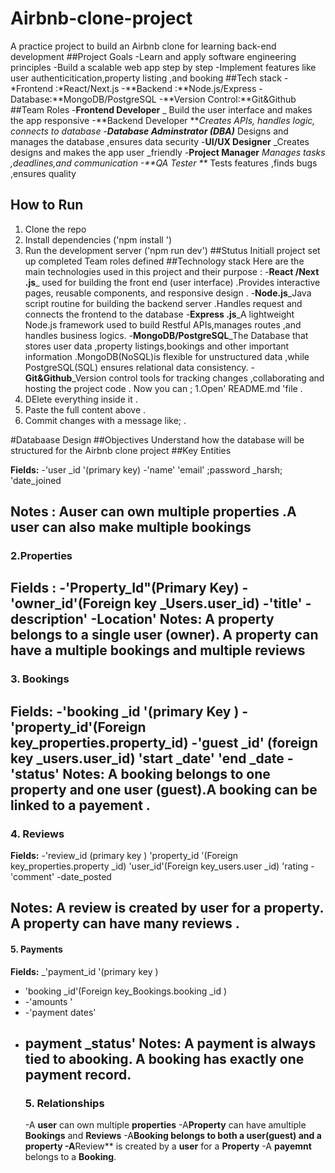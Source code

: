 # Airbnb-clone-project
A practice project to build an Airbnb clone for learning back-end development 
##Project Goals 
-Learn and apply software engineering principles 
-Build a scalable web app step by step 
-Implement features like user authenticitication,property listing ,and booking 
##Tech stack 
-*Frontend :*React/Next.js
-**Backend :**Node.js/Express
-Database:**MongoDB/PostgreSQL
-**Version Control:**Git&Github 
##Team Roles
-**Frontend Developer** _ Build the user interface and makes the app responsive 
-**Backend Developer **_Creates APIs, handles logic, connects to database 
-**Database Adminstrator (DBA)**_ Designs and manages the database ,ensures data security 
-**UI/UX Designer** _Creates designs and makes the app user _friendly 
-**Project Manager** _Manages tasks ,deadlines,and communication
-**QA Tester **_ Tests features ,finds bugs ,ensures quality 
## How to Run 
1. Clone the repo
2. Install dependencies ('npm install ')
3. Run the development server ('npm run dev')
   ##Stutus
   Initiall project set up completed
   Team roles defined 
   ##Technology stack
   Here are the main technologies used in this project and their purpose :
   -**React /Next .js**_ used for building the front end (user interface) .Provides interactive pages, reusable components, and responsive design .
   -**Node.js**_Java script routine for building the backend server .Handles request and connects the frontend to the database
   -**Express .js**_A lightweight Node.js framework used to build Restful APIs,manages routes ,and handles business logics.
   -**MongoDB/PostgreSQL**_The Database that stores user data ,property listings,bookings and other important information .MongoDB(NoSQL)is flexible for unstructured data ,while PostgreSQL(SQL) ensures relational data consistency.
   -**Git&Github**_Version control tools for tracking changes ,collaborating and hosting the project code .
Now you can ;
1.Open' README.md 'file .
2. DElete everything inside it .
3. Paste the full content above .
4. Commit changes with a message like; .

#Databaase Design
##Objectives
Understand how the database will be structured for the Airbnb clone project 
##Key Entities 

**Fields:**
-'user _id '(primary key) 
-'name'
'email'
;password _harsh;
'date_joined 

**Notes :**
Auser can own multiple properties .A user can also make multiple bookings 
----
### 2.Properties 
**Fields :**
-'Property_Id"(Primary Key)
-'owner_id'(Foreign key _Users.user_id)
-'title'
-description'
-Location'
**Notes:**
A property belongs to a single user (owner). A property can have a multiple bookings and multiple reviews
----

### 3. Bookings 
**Fields:** 
-'booking _id '(primary Key )
-'property_id'(Foreign key_properties.property_id) 
-'guest _id' (foreign key _users.user_id) 
'start _date'
'end _date 
-'status' 
**Notes:**
A booking belongs to one property and one user (guest).A booking can be linked to a payement .
----
### 4. Reviews 
**Fields:**
-'review_id (primary key ) 
'property_id '(Foreign key_properties.property _id) 
'user_id'(Foreign key_users.user _id) 
'rating
-'comment'
-date_posted

**Notes:**
A review is created by user for a property. A property can have many reviews .
-----
#### 5. Payments 
**Fields:**
_'payment_id '(primary key ) 
- 'booking _id'(Foreign key_Bookings.booking _id )
- -'amounts '
- -'payment dates'
- payment _status'
  **Notes:**
  A payment is always tied to abooking. A booking has exactly one payment record.
  -----
  ### 5. Relationships
  -A **user** can own multiple **properties**
  -A**Property** can have amultiple **Bookings** and **Reviews**
  -A**Booking **belongs to both  a **user(guest)** and a property**
  -A**Review** is created by a **user** for a **Property**
  -A **payemnt** belongs to a **Booking**.

